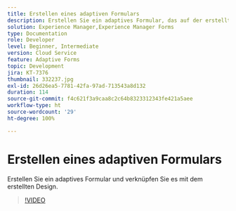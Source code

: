 ```yaml
---
title: Erstellen eines adaptiven Formulars
description: Erstellen Sie ein adaptives Formular, das auf der erstellten Vorlage basiert.
solution: Experience Manager,Experience Manager Forms
type: Documentation
role: Developer
level: Beginner, Intermediate
version: Cloud Service
feature: Adaptive Forms
topic: Development
jira: KT-7376
thumbnail: 332237.jpg
exl-id: 26d26ea5-7781-42fa-97ad-713543a8d132
duration: 114
source-git-commit: f4c621f3a9caa8c2c64b8323312343fe421a5aee
workflow-type: ht
source-wordcount: '29'
ht-degree: 100%

---
```


# Erstellen eines adaptiven Formulars

Erstellen Sie ein adaptives Formular und verknüpfen Sie es mit dem erstellten Design.

>[!VIDEO](https://video.tv.adobe.com/v/332237?quality=12&learn=on)
